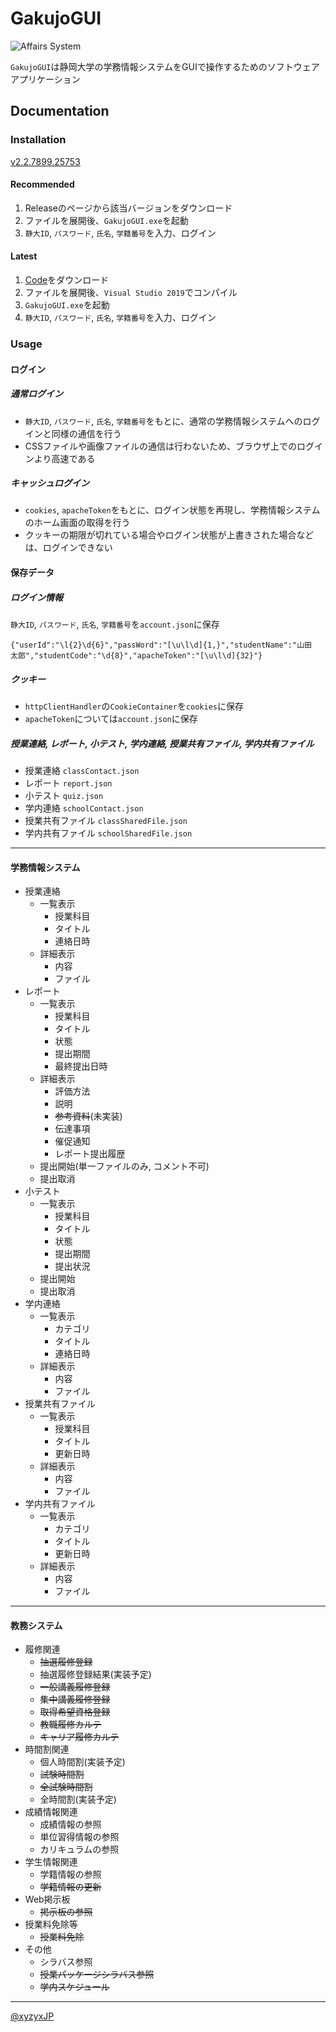 
# GakujoGUI

![Affairs System](https://raw.githubusercontent.com/xyzyxJP/GakujoGUI/main/GakujoGUI/As_Icon.ico)

`GakujoGUI`は静岡大学の学務情報システムをGUIで操作するためのソフトウェアアプリケーション

## Documentation

### Installation

[v2.2.7899.25753](https://github.com/xyzyxJP/GakujoGUI/releases/tag/v2.2.7899.25753)

#### Recommended

1. Releaseのページから該当バージョンをダウンロード
2. ファイルを展開後、`GakujoGUI.exe`を起動
3. `静大ID`, `パスワード`, `氏名`, `学籍番号`を入力、ログイン

#### Latest

1. [Code](https://github.com/xyzyxJP/GakujoGUI/archive/refs/heads/main.zip)をダウンロード
2. ファイルを展開後、`Visual Studio 2019`でコンパイル
3. `GakujoGUI.exe`を起動
4. `静大ID`, `パスワード`, `氏名`, `学籍番号`を入力、ログイン

### Usage

#### ログイン

##### 通常ログイン

- `静大ID`, `パスワード`, `氏名`, `学籍番号`をもとに、通常の学務情報システムへのログインと同様の通信を行う
- CSSファイルや画像ファイルの通信は行わないため、ブラウザ上でのログインより高速である

##### キャッシュログイン

- `cookies`, `apacheToken`をもとに、ログイン状態を再現し、学務情報システムのホーム画面の取得を行う
- クッキーの期限が切れている場合やログイン状態が上書きされた場合などは、ログインできない

#### 保存データ

##### ログイン情報

`静大ID`, `パスワード`, `氏名`, `学籍番号`を`account.json`に保存

```
{"userId":"\l{2}\d{6}","passWord":"[\u\l\d]{1,}","studentName":"山田　太郎","studentCode":"\d{8}","apacheToken":"[\u\l\d]{32}"}
```

##### クッキー

- `httpClientHandler`の`CookieContainer`を`cookies`に保存
- `apacheToken`については`account.json`に保存

##### 授業連絡, レポート, 小テスト, 学内連絡, 授業共有ファイル, 学内共有ファイル

- 授業連絡 `classContact.json`
- レポート `report.json`
- 小テスト `quiz.json`
- 学内連絡 `schoolContact.json`
- 授業共有ファイル `classSharedFile.json`
- 学内共有ファイル `schoolSharedFile.json`

---

#### 学務情報システム

- 授業連絡
	- 一覧表示
		- 授業科目
		- タイトル
		- 連絡日時
	- 詳細表示
		- 内容
		- ファイル
- レポート
	- 一覧表示
		- 授業科目
		- タイトル
		- 状態
		- 提出期間
		- 最終提出日時
	- 詳細表示
		- 評価方法
		- 説明
		- ~~参考資料~~(未実装)
		- 伝達事項
		- 催促通知
		- レポート提出履歴
	- 提出開始(単一ファイルのみ, コメント不可)
	- 提出取消
- 小テスト
	- 一覧表示
		- 授業科目
		- タイトル
		- 状態
		- 提出期間
		- 提出状況
	- 提出開始
	- 提出取消
- 学内連絡
	- 一覧表示
		- カテゴリ
		- タイトル
		- 連絡日時
	- 詳細表示
		- 内容
		- ファイル
- 授業共有ファイル
	- 一覧表示
		- 授業科目
		- タイトル
		- 更新日時
	- 詳細表示
		- 内容
		- ファイル
- 学内共有ファイル
	- 一覧表示
		- カテゴリ
		- タイトル
		- 更新日時
	- 詳細表示
		- 内容
		- ファイル

---

#### 教務システム

- 履修関連
	- ~~抽選履修登録~~
	- 抽選履修登録結果(実装予定)
	- ~~一般講義履修登録~~
	- ~~集中講義履修登録~~
	- ~~取得希望資格登録~~
	- ~~教職履修カルテ~~
	- ~~キャリア履修カルテ~~
- 時間割関連
	- 個人時間割(実装予定)
	- ~~試験時間割~~
	- ~~全試験時間割~~
	- 全時間割(実装予定)
- 成績情報関連
	- 成績情報の参照
	- 単位習得情報の参照
	- カリキュラムの参照
- 学生情報関連
	- 学籍情報の参照
	- ~~学籍情報の更新~~
- Web掲示板
	- ~~掲示板の参照~~
- 授業料免除等
	- ~~授業料免除~~
- その他
	- シラバス参照
	- ~~授業パッケージシラバス参照~~
	- ~~学内スケジュール~~

---

[@xyzyxJP](https://twitter.com/xyzyxJP)
